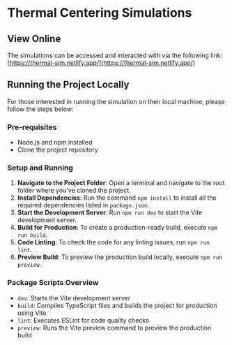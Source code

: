 # Thermal Centering Simulations

## View Online

The simulations can be accessed and interacted with via the following link: [https://thermal-sim.netlify.app/](https://thermal-sim.netlify.app/)

## Running the Project Locally

For those interested in running the simulation on their local machine, please follow the steps below:

### Pre-requisites

- Node.js and npm installed
- Clone the project repository

### Setup and Running

1. **Navigate to the Project Folder**: Open a terminal and navigate to the root folder where you've cloned the project.
2. **Install Dependencies**: Run the command `npm install` to install all the required dependencies listed in `package.json`.
3. **Start the Development Server**: Run `npm run dev` to start the Vite development server.
4. **Build for Production**: To create a production-ready build, execute `npm run build`.
5. **Code Linting**: To check the code for any linting issues, run `npm run lint`.
6. **Preview Build**: To preview the production build locally, execute `npm run preview`.

### Package Scripts Overview

- `dev`: Starts the Vite development server
- `build`: Compiles TypeScript files and builds the project for production using Vite
- `lint`: Executes ESLint for code quality checks
- `preview`: Runs the Vite preview command to preview the production build
